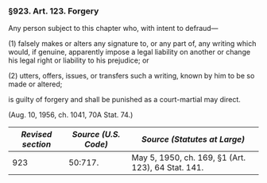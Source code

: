 ### §923. Art. 123. Forgery ###

Any person subject to this chapter who, with intent to defraud—

(1) falsely makes or alters any signature to, or any part of, any writing which would, if genuine, apparently impose a legal liability on another or change his legal right or liability to his prejudice; or

(2) utters, offers, issues, or transfers such a writing, known by him to be so made or altered;

is guilty of forgery and shall be punished as a court-martial may direct.

(Aug. 10, 1956, ch. 1041, 70A Stat. 74.)

|*Revised section*|*Source (U.S. Code)*|           *Source (Statutes at Large)*           |
|-----------------|--------------------|--------------------------------------------------|
|       923       |      50:717.       |May 5, 1950, ch. 169, §1 (Art. 123), 64 Stat. 141.|